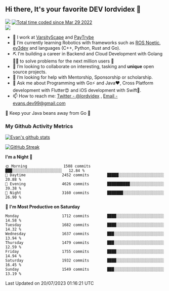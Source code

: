 ## Hi there, It's your favorite DEV lordvidex 👋
<img src="https://komarev.com/ghpvc/?username=lordvidex&label=Views&color=blue&style=plastic" /> <a href="https://wakatime.com/@0e56db35-d16b-410a-acc0-4085055304bf"><img src="https://wakatime.com/badge/user/0e56db35-d16b-410a-acc0-4085055304bf.svg" alt="Total time coded since Mar 29 2022" /></a>  
![](https://github-profile-trophy.vercel.app/?username=lordvidex)
- 🔭 I work at [VarsityScape](https://varsityscape.com) and [PayTrybe](https://www.paytrybe.com)
- 🌱 I’m currently learning Robotics with frameworks such as [ROS Noetic](ros.org), [ev3dev](www.ev3dev.org) and languages (C++, Python, Rust and Go).
- ⛏️ I'm building a career in Backend and Cloud Development with Golang 🧙🏼 to solve problems for the next million users 🤌
- 👯 I’m looking to collaborate on interesting, tasking and **unique** open source projects.
- 🤔 I’m looking for help with Mentorship, Sponsorship or scholarship.
- 💬 Ask me about Programming with Go⚡️ and Java❤️, Cross Platform development with Flutter😍 and iOS development with Swift🚀.
- 📫 How to reach me: [Twitter - @lordvidex](https://twitter.com/lordvidex) , [Email - evans.dev99@gmail.com](mailto:evans.dev99@gmail.com?body=Hello%20Evans,)
  
    
🎤 Keep your Java beans away from Go 🌚
  
  
### My Github Activity Metrics
<div>
<!-- <a href="https://github.com/lordvidex">
  <img src="https://github-readme-stats.vercel.app/api/top-langs/?username=lordvidex&theme=light" />
</a>    -->
<!-- [![Top Langs](https://github-readme-stats.vercel.app/api/top-langs/?username=lordvidex)](https://github.com/lordvidex/)  -->
<a href="https://github.com/lordvidex">
 <img src="https://github-readme-stats.vercel.app/api?username=lordvidex&show_icons=true&theme=light&line_height=27" alt="Evan's github stats"/>
</a>
</div>

[![GitHub Streak](https://github-readme-streak-stats.herokuapp.com?user=lordvidex&theme=github-dark&hide_border=true)](https://git.io/streak-stats)

<!--
  <a href="https://github.com/iampawan/FlutterExampleApps">
    <img align="center" src="https://github-readme-stats.vercel.app/api/pin/?username=iampawan&repo=FlutterExampleApps&theme=light" />

  </a>
  <a href="https://github.com/iampawan/VelocityX">
   <img align="center" src="https://github-readme-stats.vercel.app/api/pin/?username=iampawan&repo=VelocityX&theme=light" />
  </a>
-->
<!--START_SECTION:waka-->
**I'm a Night 🦉** 

```text
🌞 Morning                1508 commits        ███░░░░░░░░░░░░░░░░░░░░░░   12.84 % 
🌆 Daytime                2452 commits        █████░░░░░░░░░░░░░░░░░░░░   20.88 % 
🌃 Evening                4626 commits        ██████████░░░░░░░░░░░░░░░   39.38 % 
🌙 Night                  3160 commits        ███████░░░░░░░░░░░░░░░░░░   26.90 % 
```
📅 **I'm Most Productive on Saturday** 

```text
Monday                   1712 commits        ████░░░░░░░░░░░░░░░░░░░░░   14.58 % 
Tuesday                  1682 commits        ████░░░░░░░░░░░░░░░░░░░░░   14.32 % 
Wednesday                1637 commits        ███░░░░░░░░░░░░░░░░░░░░░░   13.94 % 
Thursday                 1479 commits        ███░░░░░░░░░░░░░░░░░░░░░░   12.59 % 
Friday                   1755 commits        ████░░░░░░░░░░░░░░░░░░░░░   14.94 % 
Saturday                 1932 commits        ████░░░░░░░░░░░░░░░░░░░░░   16.45 % 
Sunday                   1549 commits        ███░░░░░░░░░░░░░░░░░░░░░░   13.19 % 
```



 Last Updated on 20/07/2023 01:16:21 UTC
<!--END_SECTION:waka-->
